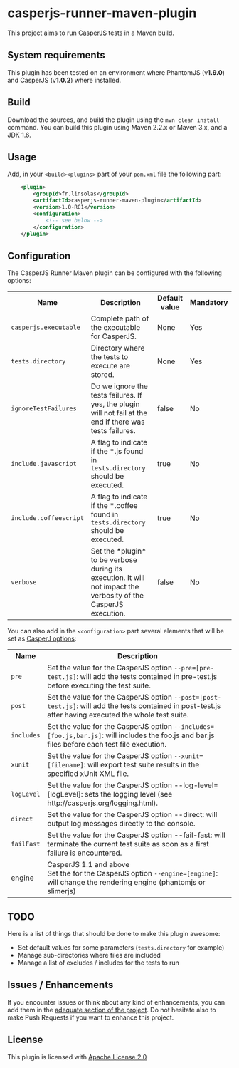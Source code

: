 casperjs-runner-maven-plugin
============================

This project aims to run [CasperJS](http://casperjs.org/) tests in a Maven build.

## System requirements

This plugin has been tested on an environment where PhantomJS (v**1.9.0**) and CasperJS (v**1.0.2**) where installed.


## Build

Download the sources, and build the plugin using the ```mvn clean install``` command. You can build this plugin using Maven 2.2.x or Maven 3.x, and a JDK 1.6.

## Usage

Add, in your ```<build><plugins>``` part of your ```pom.xml``` file the following part:

```xml
    <plugin>
        <groupId>fr.linsolas</groupId>
        <artifactId>casperjs-runner-maven-plugin</artifactId>
        <version>1.0-RC1</version>
        <configuration>
            <!-- see below -->
        </configuration>
    </plugin>
```

## Configuration


The CasperJS Runner Maven plugin can be configured with the following options:

<table>
    <tr>
        <th>Name</th>
        <th>Description</th>
        <th>Default value</th>
        <th>Mandatory</th>
    </tr>
    <tr>
        <td><code>casperjs.executable</code></td>
        <td>Complete path of the executable for CasperJS.</td>
        <td>None</td>
        <td>Yes</td>
    </tr>
    <tr>
        <td><code>tests.directory</code></td>
        <td>Directory where the tests to execute are stored.</td>
        <td>None</td>
        <td>Yes</td>
    </tr>
    <tr>
        <td><code>ignoreTestFailures</code></td>
        <td>Do we ignore the tests failures. If yes, the plugin will not fail at the end if there was tests failures.</td>
        <td>false</td>
        <td>No</td>
    </tr>
    <tr>
        <td><code>include.javascript</code></td>
        <td>A flag to indicate if the *.js found in <code>tests.directory</code> should be executed.</td>
        <td>true</td>
        <td>No</td>
    </tr>
    <tr>
        <td><code>include.coffeescript</code></td>
        <td>A flag to indicate if the *.coffee found in <code>tests.directory</code> should be executed.</td>
        <td>true</td>
        <td>No</td>
    </tr>
    <tr>
        <td><code>verbose</code></td>
        <td>Set the *plugin* to be verbose during its execution. It will not impact the verbosity of the CasperJS execution.</td>
        <td>false</td>
        <td>No</td>
    </tr>
</table>

You can also add in the ```<configuration>``` part several elements that will be set as [CasperJ options](http://casperjs.org/testing.html):

<table>
    <tr>
        <th>Name</th>
        <th>Description</th>
    </tr>
    <tr>
        <td><code>pre</code></td>
        <td>Set the value for the CasperJS option <code>--pre=[pre-test.js]</code>: will add the tests contained in pre-test.js before executing the test suite.</td>
    </tr>
    <tr>
        <td><code>post</code></td>
        <td>Set the value for the CasperJS option <code>--post=[post-test.js]</code>: will add the tests contained in post-test.js after having executed the whole test suite.</td>
    </tr>
    <tr>
        <td><code>includes</code></td>
        <td>Set the value for the CasperJS option <code>--includes=[foo.js,bar.js]</code>: will includes the foo.js and bar.js files before each test file execution.</td>
    </tr>
    <tr>
        <td><code>xunit</code></td>
        <td>Set the value for the CasperJS option <code>--xunit=[filename]</code>: will export test suite results in the specified xUnit XML file.</td>
    </tr>
    <tr>
        <td><code>logLevel</code></td>
        <td>Set the value for the CasperJS option --log-level=[logLevel]: sets the logging level (see http://casperjs.org/logging.html).</td>
    </tr>
    <tr>
        <td><code>direct</code></td>
        <td>Set the value for the CasperJS option --direct: will output log messages directly to the console.</td>
    </tr>
    <tr>
        <td><code>failFast</code></td>
        <td>Set the value for the CasperJS option --fail-fast: will terminate the current test suite as soon as a first failure is encountered.</td>
    </tr>
    <tr>
    	<td>engine</td>
    	<td>CasperJS 1.1 and above<br/>Set the for the CasperJS option <code>--engine=[engine]</code>: will change the rendering engine (phantomjs or slimerjs)</td>
    </tr>
</table>


## TODO

Here is a list of things that should be done to make this plugin awesome:

- Set default values for some parameters (```tests.directory``` for example)
- Manage sub-directories where files are included
- Manage a list of excludes / includes for the tests to run

## Issues / Enhancements

If you encounter issues or think about any kind of enhancements, you can add them in the [adequate section of the project](https://github.com/linsolas/casperjs-runner-maven-plugin/issues). Do not hesitate also to make Push Requests if you want to enhance this project.

## License

This plugin is licensed with [Apache License 2.0](http://www.apache.org/licenses/LICENSE-2.0)
